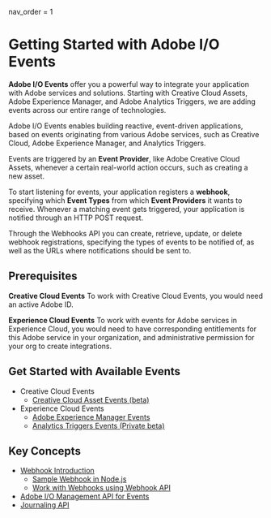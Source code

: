 nav_order = 1

# Getting Started with Adobe I/O Events

**Adobe I/O Events** offer you a powerful way to integrate your application with Adobe services and solutions. Starting with Creative Cloud Assets, Adobe Experience Manager, and Adobe Analytics Triggers, we are adding events across our entire range of technologies. 

Adobe I/O Events enables building reactive, event-driven applications, based on events originating from various Adobe services, such as Creative Cloud, Adobe Experience Manager, and Analytics Triggers.

Events are triggered by an **Event Provider**, like Adobe Creative Cloud Assets, whenever a certain real-world action occurs, such as creating a new asset.

To start listening for events, your application registers a **webhook**, specifying which **Event Types** from which **Event Providers** it wants to receive. Whenever a matching event gets triggered, your application is notified through an HTTP POST request.

Through the Webhooks API you can create, retrieve, update, or delete webhook registrations, specifying the types of events to be notified of, as well as the URLs where notifications should be sent to.

## Prerequisites

**Creative Cloud Events**
To work with Creative Cloud Events, you would need an active Adobe ID.

**Experience Cloud Events**
To work with events for Adobe services in Experience Cloud, you would need to have corresponding entitlements for this Adobe service in your organization, and administrative permission for your org to create integrations. 

## Get Started with Available Events
- Creative Cloud Events
    - [Creative Cloud Asset Events (beta)](using/cc-asset-event-setup.md)
- Experience Cloud Events
    - [Adobe Experience Manager Events](using/aem-event-setup.md)
    - [Analytics Triggers Events (Private beta)](using/analytics-triggers-event-setup.md)


## Key Concepts
- [Webhook Introduction](intro/webhook_docs_intro.md)
  - [Sample Webhook in Node.js](https://github.com/adobeio/io-event-sample-webhook)
  <!-- - [Sample Webhook in Python]() *TK from Carmen*
  - [Sample Webhook in PHP]() *TK* -->
  - [Work with Webhooks using Webhook API](help/Webhook_docs_reference.md)
- [Adobe I/O Management API for Events](intro/events-api.md)
- [Journaling API](intro/journaling_api.md)
<!--- [Use cases for events](intro/use_cases.md) -->